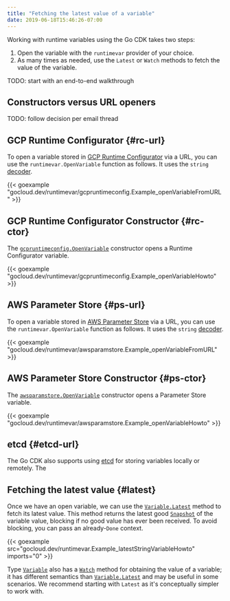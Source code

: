```yaml
---
title: "Fetching the latest value of a variable"
date: 2019-06-18T15:46:26-07:00
---
```


Working with runtime variables using the Go CDK takes two steps:

1. Open the variable with the `runtimevar` provider of your choice.
2. As many times as needed, use the `Latest` or `Watch` methods to fetch the
   value of the variable.

TODO: start with an end-to-end walkthrough

## Constructors versus URL openers

TODO: follow decision per email thread

## GCP Runtime Configurator {#rc-url}

To open a variable stored in [GCP Runtime Configurator][] via a URL, you can use
the `runtimevar.OpenVariable` function as follows. It uses the `string`
[decoder][].

{{< goexample
"gocloud.dev/runtimevar/gcpruntimeconfig.Example_openVariableFromURL" >}}

[decoder]: https://godoc.org/gocloud.dev/runtimevar#Decoder
[GCP Runtime Configurator]: https://cloud.google.com/deployment-manager/runtime-configurator/

## GCP Runtime Configurator Constructor {#rc-ctor}

The [`gcpruntimeconfig.OpenVariable`][] constructor opens a Runtime Configurator
variable.

{{< goexample
"gocloud.dev/runtimevar/gcpruntimeconfig.Example_openVariableHowto" >}}

[`gcpruntimeconfig.OpenVariable`]: https://godoc.org/gocloud.dev/runtimevar/gcpruntimeconfig#OpenVariable

## AWS Parameter Store {#ps-url}

To open a variable stored in [AWS Parameter Store][] via a URL, you can use the
`runtimevar.OpenVariable` function as follows. It uses the `string` [decoder][].

{{< goexample
"gocloud.dev/runtimevar/awsparamstore.Example_openVariableFromURL" >}}

[AWS Parameter Store]:
https://docs.aws.amazon.com/systems-manager/latest/userguide/systems-manager-parameter-store.html

## AWS Parameter Store Constructor {#ps-ctor}

The [`awsparamstore.OpenVariable`][] constructor opens a Parameter Store
variable.

{{< goexample "gocloud.dev/runtimevar/awsparamstore.Example_openVariableHowto" >}}

[`awsparamstore.OpenVariable`]:
https://godoc.org/gocloud.dev/runtimevar/awsparamstore#OpenVariable

## etcd {#etcd-url}

The Go CDK also supports using [etcd][] for storing variables locally or
remotely. The 

[etcd]: https://etcd.io/

## Fetching the latest value {#latest}

Once we have an open variable, we can use the [`Variable.Latest`][] method to
fetch its latest value. This method returns the latest good [`Snapshot`][] of
the variable value, blocking if no good value has ever been received. To avoid
blocking, you can pass an already-`Done` context.

{{< goexample src="gocloud.dev/runtimevar.Example_latestStringVariableHowto"
imports="0" >}}

Type [`Variable`][] also has a [`Watch`][] method for obtaining the value of
a variable; it has different semantics than [`Variable.Latest`][] and may be
useful in some scenarios. We recommend starting with `Latest` as it's
conceptually simpler to work with.

[`Variable.Latest`]: https://godoc.org/gocloud.dev/runtimevar#Variable.Latest
[`Variable`]: https://godoc.org/gocloud.dev/runtimevar#Variable
[`Snapshot`]: https://godoc.org/gocloud.dev/runtimevar#Snapshot
[`Watch`]: https://godoc.org/gocloud.dev/runtimevar#Variable.Watch

